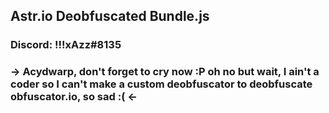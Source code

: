 ## Astr.io Deobfuscated Bundle.js
### Discord: !!!xAzz#8135
### -> Acydwarp, don't forget to cry now :P oh no but wait, I ain't a coder so I can't make a custom deobfuscator to deobfuscate obfuscator.io, so sad :( <-
